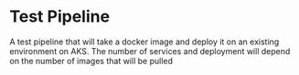 # Test Pipeline
A test pipeline that will take a docker image and deploy it on an existing environment on AKS. The number of services and deployment will depend on the number of images that will be pulled
